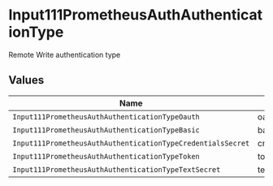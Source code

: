 # Input111PrometheusAuthAuthenticationType

Remote Write authentication type


## Values

| Name                                                        | Value                                                       |
| ----------------------------------------------------------- | ----------------------------------------------------------- |
| `Input111PrometheusAuthAuthenticationTypeOauth`             | oauth                                                       |
| `Input111PrometheusAuthAuthenticationTypeBasic`             | basic                                                       |
| `Input111PrometheusAuthAuthenticationTypeCredentialsSecret` | credentialsSecret                                           |
| `Input111PrometheusAuthAuthenticationTypeToken`             | token                                                       |
| `Input111PrometheusAuthAuthenticationTypeTextSecret`        | textSecret                                                  |